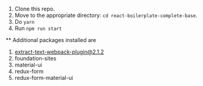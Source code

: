 
1. Clone this repo.
2. Move to the appropriate directory: `cd react-boilerplate-complete-base`.<br />
3. Do `yarn`
4. Run `npm run start`

** Additional packages installed are

1. extract-text-webpack-plugin@2.1.2
2. foundation-sites
3. material-ui
4. redux-form
5. redux-form-material-ui


